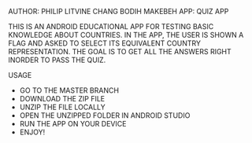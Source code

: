 AUTHOR: PHILIP LITVINE CHANG BODIH MAKEBEH
APP: QUIZ APP

THIS IS AN ANDROID EDUCATIONAL APP FOR TESTING BASIC KNOWLEDGE ABOUT COUNTRIES.
IN THE APP, THE USER IS SHOWN A FLAG AND ASKED TO SELECT ITS EQUIVALENT COUNTRY REPRESENTATION.
THE GOAL IS TO GET ALL THE ANSWERS RIGHT INORDER TO PASS THE QUIZ.

USAGE
- GO TO THE MASTER BRANCH
- DOWNLOAD THE ZIP FILE
- UNZIP THE FILE LOCALLY
- OPEN THE UNZIPPED FOLDER IN ANDROID STUDIO
- RUN THE APP ON YOUR DEVICE
- ENJOY!
